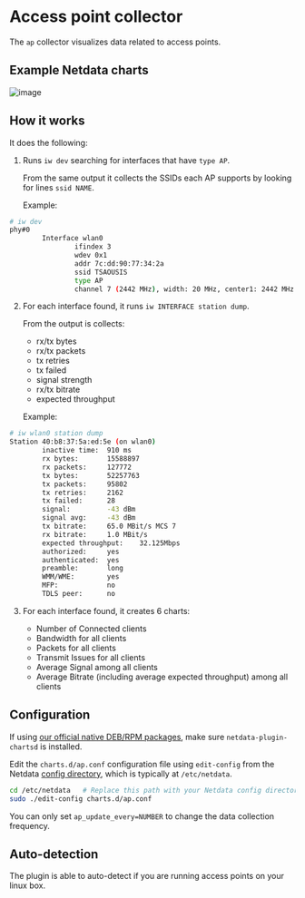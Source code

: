 <!--
title: "Access point monitoring with Netdata"
custom_edit_url: "https://github.com/netdata/netdata/edit/master/collectors/charts.d.plugin/ap/README.md"
sidebar_label: "Access points"
learn_status: "Published"
learn_topic_type: "References"
learn_rel_path: "Integrations/Monitor/Remotes/Devices"
-->

# Access point collector

The `ap` collector visualizes data related to access points.

## Example Netdata charts

![image](https://cloud.githubusercontent.com/assets/2662304/12377654/9f566e88-bd2d-11e5-855a-e0ba96b8fd98.png)

## How it works

It does the following:

1.  Runs `iw dev` searching for interfaces that have `type AP`.

    From the same output it collects the SSIDs each AP supports by looking for lines `ssid NAME`.

    Example:

```sh
# iw dev
phy#0
        Interface wlan0
                ifindex 3
                wdev 0x1
                addr 7c:dd:90:77:34:2a
                ssid TSAOUSIS
                type AP
                channel 7 (2442 MHz), width: 20 MHz, center1: 2442 MHz
```

2.  For each interface found, it runs `iw INTERFACE station dump`.

    From the output is collects:

    -   rx/tx bytes
    -   rx/tx packets
    -   tx retries
    -   tx failed
    -   signal strength
    -   rx/tx bitrate
    -   expected throughput

    Example:

```sh
# iw wlan0 station dump
Station 40:b8:37:5a:ed:5e (on wlan0)
        inactive time:  910 ms
        rx bytes:       15588897
        rx packets:     127772
        tx bytes:       52257763
        tx packets:     95802
        tx retries:     2162
        tx failed:      28
        signal:         -43 dBm
        signal avg:     -43 dBm
        tx bitrate:     65.0 MBit/s MCS 7
        rx bitrate:     1.0 MBit/s
        expected throughput:    32.125Mbps
        authorized:     yes
        authenticated:  yes
        preamble:       long
        WMM/WME:        yes
        MFP:            no
        TDLS peer:      no
```

3.  For each interface found, it creates 6 charts:

    -   Number of Connected clients
    -   Bandwidth for all clients
    -   Packets for all clients
    -   Transmit Issues for all clients
    -   Average Signal among all clients
    -   Average Bitrate (including average expected throughput) among all clients

## Configuration

If using [our official native DEB/RPM packages](https://github.com/netdata/netdata/blob/master/packaging/installer/methods/packages.md), make sure `netdata-plugin-chartsd` is installed.

Edit the `charts.d/ap.conf` configuration file using `edit-config` from the Netdata [config
directory](https://github.com/netdata/netdata/blob/master/docs/configure/nodes.md), which is typically at `/etc/netdata`.

```bash
cd /etc/netdata   # Replace this path with your Netdata config directory, if different
sudo ./edit-config charts.d/ap.conf
```

You can only set `ap_update_every=NUMBER` to change the data collection frequency.

## Auto-detection

The plugin is able to auto-detect if you are running access points on your linux box.


